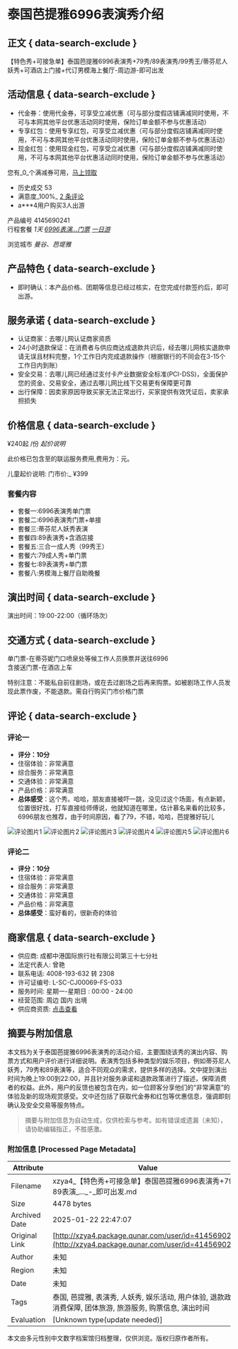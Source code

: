# 泰国芭提雅6996表演秀介绍

## 正文 { data-search-exclude }


【特色秀+可接急单】泰国芭提雅6996表演秀+79秀/89表演秀/99秀王/蒂芬尼人妖秀+可酒店上门接+代订男模海上餐厅-周边游-即可出发

## 活动信息 { data-search-exclude }

-   代金券：使用代金券，可享受立减优惠（可与部分度假店铺满减同时使用，不可与本网其他平台优惠活动同时使用，保险订单金额不参与优惠活动）
-   专享红包：使用专享红包，可享受立减优惠（可与部分度假店铺满减同时使用，不可与本网其他平台优惠活动同时使用，保险订单金额不参与优惠活动）
-   现金红包：使用现金红包，可享受立减优惠（可与部分度假店铺满减同时使用，不可与本网其他平台优惠活动同时使用，保险订单金额不参与优惠活动）

您有_0_个满减券可用，[马上领取](javascript:void(0);)

-   历史成交 53
-   满意度_100%_ [2 条评论](javascript:;)
-   a\*\*\*4用户购买3人出游

产品编号 4145690241  
行程套餐 _1天_ _[6996表演...门票](javascript:;)_ _[一日游](javascript:;)_

浏览城市 _曼谷、芭堤雅_

## 产品特色 { data-search-exclude }

-   即时确认：本产品价格、团期等信息已经过核实，在您完成付款签约后，即可出游。

## 服务承诺 { data-search-exclude }

-   认证商家：去哪儿网认证商家资质
-   24小时退款保证：在消费者与供应商达成退款共识后，经去哪儿网核实退款申请无误且材料完整，1个工作日内完成退款操作（根据银行的不同会在3-15个工作日内到账）
-   安全交易：去哪儿网已经通过支付卡产业数据安全标准(PCI-DSS)，全面保护您的资金、交易安全，通过去哪儿网比线下交易更有保障更可靠
-   出行保障：因卖家原因导致买家无法正常出行，买家提供有效凭证后，卖家承担损失

## 价格信息 { data-search-exclude }

¥240起 /份 _起价说明_

此价格已包含至的联运服务费用,费用为：元。

儿童起价说明:
门市价:_ ¥399

### 套餐内容

- 套餐一:6996表演秀单门票
- 套餐二:6996表演秀门票+单接
- 套餐三:蒂芬尼人妖秀表演
- 套餐四:89表演秀+含酒店接
- 套餐五:三合一成人秀（99秀王）
- 套餐六:79成人秀+单门票
- 套餐七:89表演秀+单门票
- 套餐八:男模海上餐厅自助晚餐

## 演出时间 { data-search-exclude }

演出时间：19:00-22:00（循环场次）

## 交通方式 { data-search-exclude }

单门票-在蒂芬妮门口喷泉处等候工作人员换票并送往6996  
含接送门票-在酒店上车

特别注意：不能私自前往剧场，或在去过剧场之后再来购票。如被剧场工作人员发现此票作废，不能退款。需自行购买门市价格门票​​

## 评论 { data-search-exclude }

### 评论一
-   **评分：10分**
-   住宿体验：非常满意
-   综合服务：非常满意
-   交通体验：非常满意
-   产品价格：非常满意
-   **总体感受**：这个秀。哈哈，朋友直接被吓一跳，没见过这个场面，有点新颖，位置很好找，打车直接给师傅说，他就知道在哪里，估计慕名来看的比较多，6996朋友也推荐，由于时间原因，看了79，不错，哈哈，芭提雅好玩儿

![评论图片1](https://imgs.qunarzz.com/vs_ceph_vcimg/02f9df553a66db7c962ab62318285926.jpeg)
![评论图片2](https://imgs.qunarzz.com/vs_ceph_vcimg/59274cd089a9459d288e81b17a815654.jpeg)
![评论图片3](https://imgs.qunarzz.com/vs_ceph_vcimg/a01ebd9e6537efff490594e4bdc4529b.jpeg)
![评论图片4](https://imgs.qunarzz.com/vs_ceph_vcimg/11d8394cbcffd3383b5d27def5ccbba3.jpeg)
![评论图片5](https://imgs.qunarzz.com/vs_ceph_vcimg/02dd8b2f5c668b257f4cf860fe77d24f.jpeg)
![评论图片6](https://imgs.qunarzz.com/vs_ceph_vcimg/807baafd9e8dff4457689ffd0c3cb4e6.jpeg)

### 评论二
-   **评分：10分**
-   住宿体验：非常满意
-   综合服务：非常满意
-   交通体验：非常满意
-   产品价格：非常满意
-   **总体感受**：蛮好看的，很新奇的体验

## 商家信息 { data-search-exclude }

-   供应商: 成都中港国际旅行社有限公司第三十七分社
-   法定代表人: 曾艳
-   联系电话: 4008-193-632 转 2308
-   许可证编号: L-SC-CJ00069-FS-033
-   服务时间: 星期一-星期日 : 00:00 - 24:00
-   经营范围: 周边 国内 出境
-   供应商资质: [点击查看](https://touch.dujia.qunar.com/p/public/license?supplierId=922366983)
<!-- tcd_original_link http://xzya4.package.qunar.com/user/id=4145690241 -->


## 摘要与附加信息

<!-- tcd_abstract -->
本文档为关于泰国芭提雅6996表演秀的活动介绍，主要围绕该秀的演出内容、购票方式和用户评价进行详细说明。表演秀包括多种类型的娱乐项目，例如蒂芬尼人妖秀，79秀和89表演等，适合不同观众的需求，提供多样的选择。文中提到演出时间为晚上19:00到22:00，并且针对服务承诺和退款政策进行了描述，保障消费者的权益。此外，用户的反馈也被包含在内，如一位顾客分享他们的“非常满意”的体验及新的现场观赏感受。文中还包括了获取代金券和红包等优惠信息，强调即刻确认及安全交易等服务特点。
<!-- tcd_abstract_end -->

> 摘要与附加信息为自动生成，仅供检索与参考。如有错误或遗漏（未知），请协助编辑指正，不胜感激。

### 附加信息 [Processed Page Metadata]

| Attribute       | Value                                  |
|-----------------|----------------------------------------|
| Filename        | xzya4_【特色秀+可接急单】泰国芭提雅6996表演秀+79秀89表演_..._-_即可出发.md                             |
| Size            | 4478 bytes                           |
| Archived Date   | 2025-01-22 22:47:07                             |
| Original Link   | [http://xzya4.package.qunar.com/user/id=4145690241](http://xzya4.package.qunar.com/user/id=4145690241)                       |
| Author          | 未知                               |
| Region          | 未知                               |
| Date            | 未知                                 |
| Tags            | 泰国, 芭提雅, 表演秀, 人妖秀, 娱乐活动, 用户体验, 退款政策, 消费保障, 团体旅游, 旅游服务, 购票信息, 演出时间                                 |
| Evaluation            | [Unknown type(update needed)]                                 |
<!-- tcd_table_end -->

本文由多元性别中文数字档案馆归档整理，仅供浏览。版权归原作者所有。
